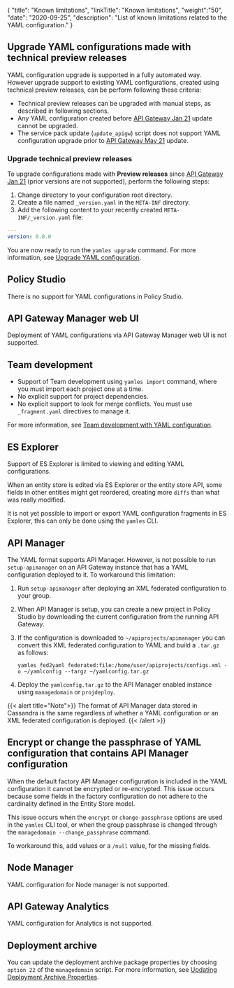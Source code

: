 {
"title": "Known limitations",
"linkTitle": "Known limitations",
"weight":"50",
"date": "2020-09-25",
"description": "List of known limitations related to the YAML configuration."
}

## Upgrade YAML configurations made with technical preview releases

YAML configuration upgrade is supported in a fully automated way. However upgrade support to existing YAML configurations, created using technical preview releases, can be perform following these criteria:

* Technical preview releases can be upgraded with manual steps, as described in following sections.
* Any YAML configuration created before [API Gateway Jan 21](/docs/apim_relnotes/20210130_apimgr_relnotes/) update cannot be upgraded.
* The service pack update (`update_apigw`) script does not support YAML configuration upgrade prior to [API Gateway May 21](/docs/apim_relnotes/20210530_apimgr_relnotes/#yaml-configuration-store-ga) update.

### Upgrade technical preview releases

To upgrade configurations made with **Preview releases** since [API Gateway Jan 21](/docs/apim_relnotes/20210130_apimgr_relnotes/) (prior versions are not supported), perform the following steps:

1. Change directory to your configuration root directory.
2. Create a file named `_version.yaml` in the `META-INF` directory.
3. Add the following content to your recently created `META-INF/_version.yaml` file:

  ```yaml
  ---
  version: 0.0.0

  ```

You are now ready to run the `yamles upgrade` command. For more information, see [Upgrade YAML configuration](/docs/apim_yamles/apim_yamles_cli/yamles_cli_upgrade).

## Policy Studio

There is no support for YAML configurations in Policy Studio.

## API Gateway Manager web UI

Deployment of YAML configurations via API Gateway Manager web UI is not supported.

## Team development

* Support of Team development using `yamles import` command, where you must import each project one at a time.
* No explicit support for project dependencies.
* No explicit support to look for merge conflicts. You must use `_fragment.yaml` directives to manage it.

For more information, see [Team development with YAML configuration](/docs/apim_yamles/apim_yamles_references/yamles_team_development).

## ES Explorer

Support of ES Explorer is limited to viewing and editing YAML configurations.

When an entity store is edited via ES Explorer or the entity store API, some fields in other entities might get reordered, creating more `diffs` than what was really modified.

It is not yet possible to import or export YAML configuration fragments in ES Explorer, this can only be done using the `yamles` CLI.

## API Manager

The YAML format supports API Manager. However, is not possible to run `setup-apimanager` on an API Gateway instance that has a YAML configuration deployed to it. To workaround this limitation:

1. Run `setup-apimanager` after deploying an XML federated configuration to your group.
2. When API Manager is setup, you can create a new project in Policy Studio by downloading the current configuration from the running API Gateway.
3. If the configuration is downloaded to `~/apiprojects/apimanager` you can convert this XML federated configuration to YAML and build a `.tar.gz` as follows:

    ```
    yamles fed2yaml federated:file:/home/user/apiprojects/configs.xml -o ~/yamlconfig --targz ~/yamlconfig.tar.gz
    ```

4. Deploy the `yamlconfig.tar.gz` to the API Manager enabled instance using `managedomain` or `projdeploy`.

{{< alert title="Note">}}
The format of API Manager data stored in Cassandra is the same regardless of whether a YAML configuration or an XML federated configuration is deployed.
{{< /alert >}}

## Encrypt or change the passphrase of YAML configuration that contains API Manager configuration

When the default factory API Manager configuration is included in the YAML configuration it cannot be encrypted or re-encrypted. This issue occurs because some fields in the factory configuration do not adhere to the cardinality defined in the Entity Store model.

This issue occurs when the `encrypt` or `change-passphrase` options are used in the `yamles` CLI tool, or when the group passphrase is changed through the `managedomain --change_passphrase` command.

To workaround this, add values or a `/null` value, for the missing fields.

## Node Manager

YAML configuration for Node manager is not supported.

## API Gateway Analytics

YAML configuration for Analytics is not supported.

## Deployment archive

You can update the deployment archive package properties by choosing `option 22` of the `managedomain` script. For more information, see [Updating Deployment Archive Properties](/docs/apim_yamles/yamles_packaging_deployment/#updating-deployment-archive-properties).
